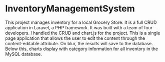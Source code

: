 # InventoryManagementSystem
This project manages inventory for a local Grocery Store. It is a full CRUD application in Laravel, a PHP framework. It was 
built with a team of four developers. I handled the CRUD and chart.js for the project. This is a single page application that 
allows the user to edit the content through the content-editable attribute. On blur, the results will save to the database. Below
this, charts display with category information for all inventory in the MySQL database. 
